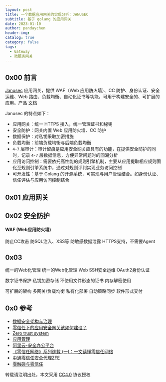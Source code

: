```yaml
---
layout: post
title: 一个数据应用网关的实现分析：JANUSEC
subtitle: 基于 golang 的应用网关
date: 2023-01-10
author: pandaychen
header-img:
catalog: true
category: false
tags:
  - Gateway
  - 微服务网关
---
```


## 0x00 前言
[Janusec](https://github.com/Janusec/Application-Gateway) 应用网关，提供 WAF（Web 应用防火墙）、CC 防护、身份认证、安全运维、Web 路由、负载均衡、自动化证书等功能，可用于构建安全的、可扩展的应用。产品 [文档](https://doc.janusec.com/cn/introduction/)

Janusec 的特点如下：
- 应用网关：统一 HTTPS 接入，统一管理证书和秘钥
- 安全防护：网关内置 Web 应用防火墙、CC 防护
- 数据保护：对私钥采取加密措施
- 负载均衡：前端负载均衡与后端负载均衡
- `4-7` 层审计：审计留痕是应用安全网关应具有的功能，在提供安全防护的同时，记录 `4-7` 层数据信息，方便异常问题时的回溯分析
- 应用访问控制：需要依托高性能的规则引擎机制，主要从应用提取相应规则固化至规则引擎系统中，通过对规则评判实现业务访问控制
- 可开发性：基于 Golang 的开源系统，可实现与用户管理结合。如身份认证、信任评估与应用访问控制结合

##  0x01  应用网关


##  0x02  安全防护

####  WAF (Web应用防火墙)
防止CC攻击
防SQL注入、XSS等
防敏感数据泄露
HTTPS支持，不需要Agent

##  0x03  
统一的Web化管理
统一的Web化管理
Web SSH安全运维
OAuth2身份认证


数字证书保护
私钥加密存储
不使用文件形态的证书
内存解密使用

可扩展的架构
多网关/负载均衡
私有化部署
自动策略同步
软件形式交付

## 0x0 参考
-	[数据安全架构与治理](https://doc.janusec.com/download/Janusec-Application-Gateway.pdf)
-	[零信任下的应用安全网关该如何建设？](https://blog.csdn.net/a59a59/article/details/103763203)
- [Zero trust system](https://github.com/pritunl/pritunl-zero)
- [应用管理](https://doc.janusec.com/cn/application-management/)
- [阿里云-安全办公平台](https://help.aliyun.com/product/181210.htm?spm=5176.19595751.J_3643955890.5.5cf254a3yqNhOg)
- [《零信任网络》系列连载 (一)：一文读懂零信任网络](https://www.secrss.com/articles/12798)
- [中通零信任安全代理ZFE](https://www.secrss.com/articles/29068)
- [零触碰与零信任](https://res-www.zte.com.cn/mediares/magazine/publication/com_cn/article/202103/10.pdf)

转载请注明出处，本文采用 [CC4.0](http://creativecommons.org/licenses/by-nc-nd/4.0/) 协议授权
